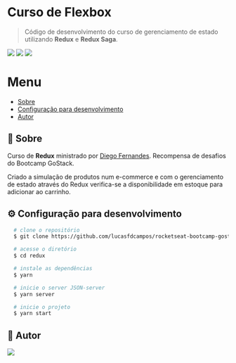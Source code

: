 # Curso de Flexbox
> Código de desenvolvimento do curso de gerenciamento de estado utilizando **Redux** e **Redux Saga**.

<p>
<img src="https://img.shields.io/badge/-Redux-764ABC" />

<img src="https://img.shields.io/badge/-HTML5-E34F26" />

<img src="https://img.shields.io/badge/from-rocketseat-blueviolet" />

<p>

# Menu
- [Sobre](#pushpin-sobre)
- [Configuração para desenvolvimento](#gear-configuração-para-desenvolvimento)
- [Autor](#memo-autor)


## :pushpin: Sobre
Curso de **Redux** ministrado por [Diego Fernandes](https://github.com/diego3g). Recompensa de desafios do Bootcamp GoStack.
<p>Criado a simulação de produtos num e-commerce e com o gerenciamento de estado através do Redux verifica-se a disponibilidade em estoque para adicionar ao carrinho.</p>


## :gear: Configuração para desenvolvimento

```bash
  # clone o repositório
  $ git clone https://github.com/lucasfdcampos/rocketseat-bootcamp-gostack-bonus-cursos.git

  # acesse o diretório
  $ cd redux

  # instale as dependências
  $ yarn 

  # inicie o server JSON-server
  $ yarn server

  # inicie o projeto
  $ yarn start
```

## :memo: Autor
<a href="https://linkedin.com/in/lucasfdcampos"><img src="https://img.shields.io/badge/linkedin-0077B5.svg?style=for-the-badge&logo=linkedin&logoColor=white"></a>